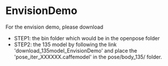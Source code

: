 # EnvisionDemo
For the envision demo, please download 

* STEP1: the bin folder which would be in the openpose folder
* STEP2: the 135 model by following the link 'download_135model_EnvisionDemo' and place the 'pose_iter_XXXXXX.caffemodel' in the pose/body_135/ folder.

 
